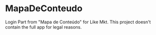 # MapaDeConteudo
Login Part from "Mapa de Conteúdo" for Like Mkt.
This project doesn't contain the full app for legal reasons.
